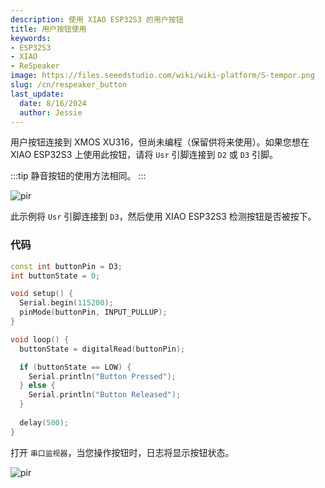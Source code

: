 ```yaml
---
description: 使用 XIAO ESP32S3 的用户按钮
title: 用户按钮使用
keywords:
- ESP32S3
- XIAO
- ReSpeaker
image: https://files.seeedstudio.com/wiki/wiki-platform/S-tempor.png
slug: /cn/respeaker_button
last_update:
  date: 8/16/2024
  author: Jessie
---
```



用户按钮连接到 XMOS XU316，但尚未编程（保留供将来使用）。如果您想在 XIAO ESP32S3 上使用此按钮，请将 `Usr` 引脚连接到 `D2` 或 `D3` 引脚。

:::tip
静音按钮的使用方法相同。
:::

<p style={{textAlign: 'center'}}><img src="https://files.seeedstudio.com/wiki/SenseCAP/respeaker/usr.png" alt="pir" width={600} height="auto" /></p>


此示例将 `Usr` 引脚连接到 `D3`，然后使用 XIAO ESP32S3 检测按钮是否被按下。

### 代码

```cpp
const int buttonPin = D3;  
int buttonState = 0;

void setup() {
  Serial.begin(115200);
  pinMode(buttonPin, INPUT_PULLUP);  
}

void loop() {
  buttonState = digitalRead(buttonPin);

  if (buttonState == LOW) {
    Serial.println("Button Pressed");
  } else {
    Serial.println("Button Released");
  }
  
  delay(500);  
}
```

打开 `串口监视器`，当您操作按钮时，日志将显示按钮状态。

<p style={{textAlign: 'center'}}><img src="https://files.seeedstudio.com/wiki/SenseCAP/respeaker/button-status.png" alt="pir" width={800} height="auto" /></p>